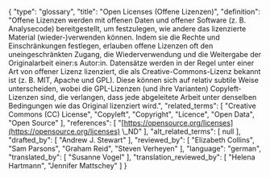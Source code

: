 {
    "type": "glossary",
    "title": "Open Licenses (Offene Lizenzen)",
    "definition": "Offene Lizenzen werden mit offenen Daten und offener Software (z. B. Analysecode) bereitgestellt, um festzulegen, wie andere das lizenzierte Material (wieder-)verwenden können. Indem sie die Rechte und Einschränkungen festlegen, erlauben offene Lizenzen oft den uneingeschränkten Zugang, die Wiederverwendung und die Weitergabe der Originalarbeit einer:s Autor:in. Datensätze werden in der Regel unter einer Art von offener Lizenz lizenziert, die als Creative-Commons-Lizenz bekannt ist (z. B. MIT, Apache und GPL). Diese können sich auf relativ subtile Weise unterscheiden, wobei die GPL-Lizenzen (und ihre Varianten) Copyleft-Lizenzen sind, die verlangen, dass jede abgeleitete Arbeit unter denselben Bedingungen wie das Original lizenziert wird.",
    "related_terms": [
        "Creative Commons (CC) License",
        "Copyleft",
        "Copyright",
        "Licence",
        "Open Data",
        "Open Source"
    ],
    "references": [
        "[https://opensource.org/licenses](https://opensource.org/licenses) \\_ND"
    ],
    "alt_related_terms": [
        null
    ],
    "drafted_by": [
        "Andrew J. Stewart"
    ],
    "reviewed_by": [
        "Elizabeth Collins",
        "Sam Parsons",
        "Graham Reid",
        "Steven Verheyen"
    ],
    "language": "german",
    "translated_by": [
        "Susanne Vogel"
    ],
    "translation_reviewed_by": [
        "Helena Hartmann",
        "Jennifer Mattschey"
    ]
}